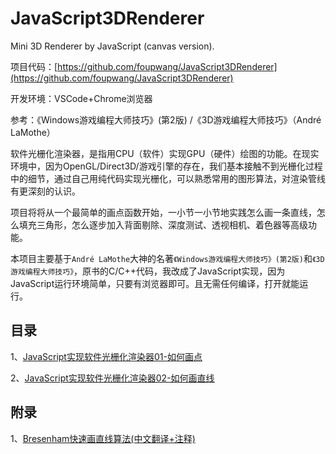# JavaScript3DRenderer
Mini 3D Renderer by JavaScript (canvas version).

项目代码：[https://github.com/foupwang/JavaScript3DRenderer](https://github.com/foupwang/JavaScript3DRenderer)

开发环境：VSCode+Chrome浏览器

参考：《Windows游戏编程大师技巧》(第2版) /《3D游戏编程大师技巧》（André LaMothe）

软件光栅化渲染器，是指用CPU（软件）实现GPU（硬件）绘图的功能。在现实环境中，因为OpenGL/Direct3D/游戏引擎的存在，我们基本接触不到光栅化过程中的细节，通过自己用纯代码实现光栅化，可以熟悉常用的图形算法，对渲染管线有更深刻的认识。

项目将将从一个最简单的画点函数开始，一小节一小节地实践怎么画一条直线，怎么填充三角形，怎么逐步加入背面剔除、深度测试、透视相机、着色器等高级功能。

本项目主要基于`André LaMothe`大神的名著`《Windows游戏编程大师技巧》(第2版)`和`《3D游戏编程大师技巧》`，原书的C/C++代码，我改成了JavaScript实现，因为JavaScript运行环境简单，只要有浏览器即可。且无需任何编译，打开就能运行。

## 目录
1、[JavaScript实现软件光栅化渲染器01-如何画点](https://www.chuyouxiang.com/archives/677)

2、[JavaScript实现软件光栅化渲染器02-如何画直线](https://www.chuyouxiang.com/archives/700)

## 附录
1、[Bresenham快速画直线算法(中文翻译+注释)](https://www.chuyouxiang.com/archives/687)
